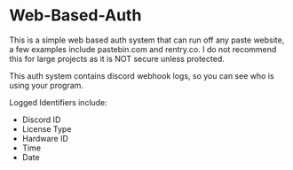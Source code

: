 # Web-Based-Auth
This is a simple web based auth system that can run off any paste website, a few examples include pastebin.com and rentry.co. I do not recommend this for large projects as it is NOT secure unless protected.

This auth system contains discord webhook logs, so you can see who is using your program.

Logged Identifiers include:

- Discord ID
- License Type
- Hardware ID
- Time
- Date
